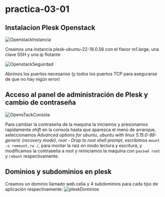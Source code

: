 # practica-03-01

## Instalacion Plesk Openstack
![OpenstackInstancia](https://github.com/LuzSerranoDiaz/practica-03-01/assets/125549381/c90ab8af-9eb3-418b-9d76-81fdca720af1)

Creamos una instancia plesk-ubuntu-22-18.0.56 con el flavor m1.large, una clave SSH y una ip flotante

![OpenstackSeguirdad](https://github.com/LuzSerranoDiaz/practica-03-01/assets/125549381/1e2cfa4f-2903-4dd0-8df4-86506c40cf11)

Abrimos los puertos necesarios (y todos los puertos TCP para asegurarse de que no hay nigún error)

## Acceso al panel de administración de Plesk y cambio de contraseña

![OpensTackConsola](https://github.com/LuzSerranoDiaz/practica-03-01/assets/125549381/e28336d8-ffea-4f5f-a936-bfd7338b95d5)

Para cambiar la contraseña de la maquina la iniciamos y presionamos rapidamente *shift* en la consola hasta que aparezca el menú de arranque, seleccionamos *Advanced options for ubuntu*, *ubuntu with linux 5.15.0-88-generic (recovery mode)*, *root - Drop to root shell prompt*, escribimos `mount -o remount,rw /`, para montar la raiz en modo lectura y escritura, y modificamos la contraseña a root y reiniciamos la maquina con `passwd root` y `reboot` respectivamente.


## Dominios y subdominios en plesk

Creamos un dominio llamado web.celia y 4 subdominios para cada tipo de aplicación respectivamente:
![pleskDominios](https://github.com/LuzSerranoDiaz/practica-03-01/assets/125549381/96db0609-1cec-4c18-8467-05ee903f5144)

